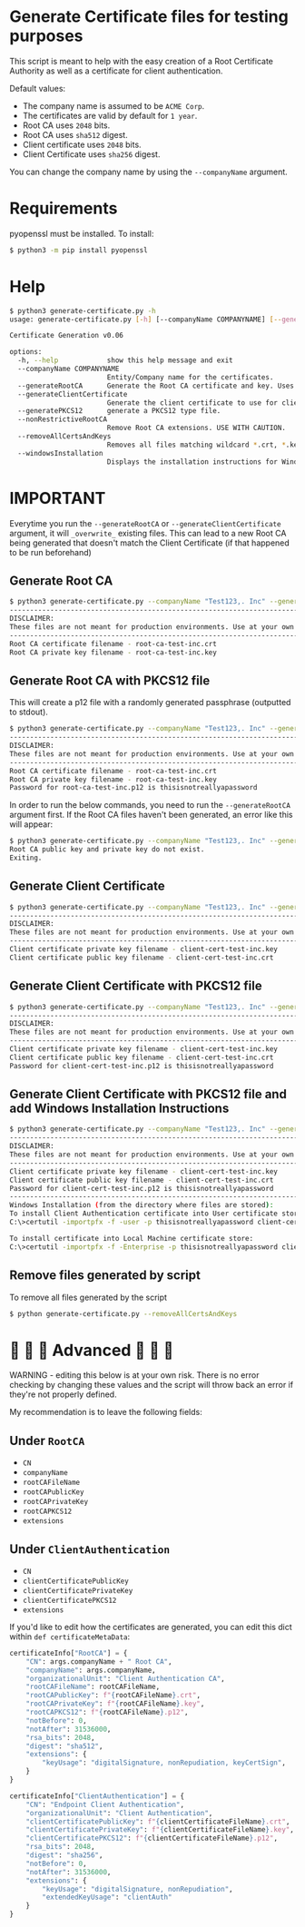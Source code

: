 # Generate Certificate files for testing purposes
This script is meant to help with the easy creation of a Root Certificate Authority as well as a certificate for client authentication.

Default values:
* The company name is assumed to be `ACME Corp`.
* The certificates are valid by default for `1 year`.
* Root CA uses `2048` bits.
* Root CA uses `sha512` digest.
* Client certificate uses `2048` bits.
* Client Certificate uses `sha256` digest.

You can change the company name by using the `--companyName` argument.

# Requirements
pyopenssl must be installed. To install:
```bash
$ python3 -m pip install pyopenssl
```

# Help
```bash
$ python3 generate-certificate.py -h
usage: generate-certificate.py [-h] [--companyName COMPANYNAME] [--generateRootCA] [--generateClientCertificate] [--generatePKCS12] [--removeAllCertsAndKeys]

Certificate Generation v0.06

options:
  -h, --help            show this help message and exit
  --companyName COMPANYNAME
                        Entity/Company name for the certificates.
  --generateRootCA      Generate the Root CA certificate and key. Uses --companyName in certificate creation.
  --generateClientCertificate
                        Generate the client certificate to use for client authentication.
  --generatePKCS12      generate a PKCS12 type file.
  --nonRestrictiveRootCA
                        Remove Root CA extensions. USE WITH CAUTION.
  --removeAllCertsAndKeys
                        Removes all files matching wildcard *.crt, *.key, *.p12. USE WITH CAUTION.
  --windowsInstallation
                        Displays the installation instructions for Windows
```

# IMPORTANT
Everytime you run the `--generateRootCA` or `--generateClientCertificate` argument, it will `_overwrite_` existing files. 
This can lead to a new Root CA being generated that doesn't match the Client Certificate (if that happened to be run beforehand)

## Generate Root CA
```bash
$ python3 generate-certificate.py --companyName "Test123,. Inc" --generateRootCA 
----------------------------------------------------------------------------
DISCLAIMER:
These files are not meant for production environments. Use at your own risk.
----------------------------------------------------------------------------
Root CA certificate filename - root-ca-test-inc.crt
Root CA private key filename - root-ca-test-inc.key
```

## Generate Root CA with PKCS12 file
This will create a p12 file with a randomly generated passphrase (outputted to stdout).
```bash
$ python3 generate-certificate.py --companyName "Test123,. Inc" --generateRootCA --generatePKCS12
----------------------------------------------------------------------------
DISCLAIMER:
These files are not meant for production environments. Use at your own risk.
----------------------------------------------------------------------------
Root CA certificate filename - root-ca-test-inc.crt
Root CA private key filename - root-ca-test-inc.key
Password for root-ca-test-inc.p12 is thisisnotreallyapassword
```

In order to run the below commands, you need to run the `--generateRootCA` argument first. If the Root CA files haven't been generated, an error like this will appear:
```bash
$ python3 generate-certificate.py --companyName "Test123,. Inc" --generateClientCertificate
Root CA public key and private key do not exist.
Exiting.
```

## Generate Client Certificate
```bash
$ python3 generate-certificate.py --companyName "Test123,. Inc" --generateClientCertificate
----------------------------------------------------------------------------
DISCLAIMER:
These files are not meant for production environments. Use at your own risk.
----------------------------------------------------------------------------
Client certificate private key filename - client-cert-test-inc.key
Client certificate public key filename - client-cert-test-inc.crt
```

## Generate Client Certificate with PKCS12 file
```bash
$ python3 generate-certificate.py --companyName "Test123,. Inc" --generateClientCertificate --generatePKCS12
----------------------------------------------------------------------------
DISCLAIMER:
These files are not meant for production environments. Use at your own risk.
----------------------------------------------------------------------------
Client certificate private key filename - client-cert-test-inc.key
Client certificate public key filename - client-cert-test-inc.crt
Password for client-cert-test-inc.p12 is thisisnotreallyapassword
```

## Generate Client Certificate with PKCS12 file and add Windows Installation Instructions
```bash
$ python3 generate-certificate.py --companyName "Test123,. Inc" --generateClientCertificate --generatePKCS12 --windowsInstallation
----------------------------------------------------------------------------
DISCLAIMER:
These files are not meant for production environments. Use at your own risk.
----------------------------------------------------------------------------
Client certificate private key filename - client-cert-test-inc.key
Client certificate public key filename - client-cert-test-inc.crt
Password for client-cert-test-inc.p12 is thisisnotreallyapassword
----------------------------------------------------------------------------
Windows Installation (from the directory where files are stored):
To install Client Authentication certificate into User certificate store (in both cases, click yes to install Root CA as well):
C:\>certutil -importpfx -f -user -p thisisnotreallyapassword client-cert-test-inc.p12 NoExport

To install certificate into Local Machine certificate store:
C:\>certutil -importpfx -f -Enterprise -p thisisnotreallyapassword client-cert-test-inc.p12 NoExport
```

## Remove files generated by script
To remove all files generated by the script
```bash
$ python generate-certificate.py --removeAllCertsAndKeys
```


# :closed_lock_with_key: :closed_lock_with_key: :closed_lock_with_key: Advanced :closed_lock_with_key: :closed_lock_with_key: :closed_lock_with_key:
WARNING - editing this below is at your own risk. There is no error checking by changing these values and the script will throw back an error if they're not properly defined.

My recommendation is to leave the following fields:
## Under `RootCA`
* `CN`
* `companyName`
* `rootCAFileName`
* `rootCAPublicKey`
* `rootCAPrivateKey`
* `rootCAPKCS12`
* `extensions`

## Under `ClientAuthentication`
* `CN`
* `clientCertificatePublicKey`
* `clientCertificatePrivateKey`
* `clientCertificatePKCS12`
* `extensions`

If you'd like to edit how the certificates are generated, you can edit this dict within `def certificateMetaData`:
```python
certificateInfo["RootCA"] = {
    "CN": args.companyName + " Root CA",
    "companyName": args.companyName, 
    "organizationalUnit": "Client Authentication CA",
    "rootCAFileName": rootCAFileName,
    "rootCAPublicKey": f"{rootCAFileName}.crt",
    "rootCAPrivateKey": f"{rootCAFileName}.key",
    "rootCAPKCS12": f"{rootCAFileName}.p12",
    "notBefore": 0,
    "notAfter": 31536000,
    "rsa_bits": 2048,
    "digest": "sha512",
    "extensions": {
        "keyUsage": "digitalSignature, nonRepudiation, keyCertSign",
    }
}

certificateInfo["ClientAuthentication"] = {
    "CN": "Endpoint Client Authentication",
    "organizationalUnit": "Client Authentication",
    "clientCertificatePublicKey": f"{clientCertificateFileName}.crt",
    "clientCertificatePrivateKey": f"{clientCertificateFileName}.key",
    "clientCertificatePKCS12": f"{clientCertificateFileName}.p12",
    "rsa_bits": 2048,
    "digest": "sha256",
    "notBefore": 0,
    "notAfter": 31536000,
    "extensions": {
        "keyUsage": "digitalSignature, nonRepudiation",
        "extendedKeyUsage": "clientAuth"
    }
}
```
